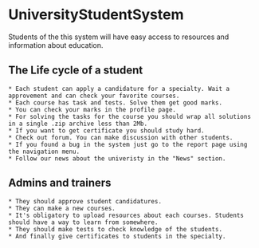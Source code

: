 # UniversityStudentSystem
Students of the this system will have easy access to resources and information about education.

## The Life cycle of a student

	* Each student can apply a candidature for a specialty. Wait a approvement and can check your favorite courses. 
	* Each course has task and tests. Solve them get good marks. 
	* You can check your marks in the profile page.
	* For solving the tasks for the course you should wrap all solutions in a single .zip archive less than 2Mb.
	* If you want to get certificate you should study hard.
	* Check out forum. You can make discussion with other students.
	* If you found a bug in the system just go to the report page using the navigation menu.
	* Follow our news about the univeristy in the "News" section.
	
## Admins and trainers
	
	* They should approve student candidatures.
	* They can make a new courses.
	* It's obligatory to upload resources about each courses. Students should have a way to learn from somewhere. 
	* They should make tests to check knowledge of the students. 
	* And finally give certificates to students in the specialty. 
	
